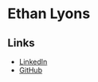 # Ethan Lyons

## Links

* [LinkedIn](https://www.linkedin.com/in/ethan-lyons-42999416a)
* [GitHub](https://github.com/EthanLyons)